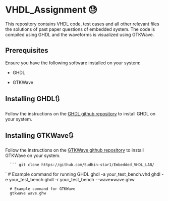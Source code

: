 # VHDL_Assignment 😓

This repository contains VHDL code, test cases and all other relevant files  the solutions of past paper questions of embedded system. The code is compiled using GHDL and the waveforms is visualized using GTKWave.

## Prerequisites

Ensure you have the following software installed on your system:

* GHDL

* GTKWave 

## Installing GHDL🔃
Follow the instructions on the [GHDL github repository](https://github.com/ghdl/ghdl/releases) to install GHDL on your system.

## Installing GTKWave🔃
Follow the instructions on the [GTKWave github repository](https://github.com/gtkwave/gtkwave) to install GTKWave on your system.

      ``` git clone https://github.com/Sudhin-star1/Embedded_VHDL_LAB/

  ` # Example command for running GHDL
  ghdl -a your_test_bench.vhd
  ghdl -e your_test_bench
  ghdl -r your_test_bench --wave=wave.ghw


  ```
    # Example command for GTKWave
    gtkwave wave.ghw
